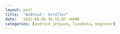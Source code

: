 ```yaml
---
layout: post
title:  "Android - Scroller"
date:   2022-08-08 16:15:07 +0800
categories: [android jetpack, livedata, beginner]
---
```


